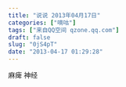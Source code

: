 ```yaml
---
title: "说说 2013年04月17日"
categories: ["嘀咕"]
tags: ["来自QQ空间 qzone.qq.com"]
draft: false
slug: "0jS4pT"
date: "2013-04-17 01:29:28"
---
```


麻痺 神经
